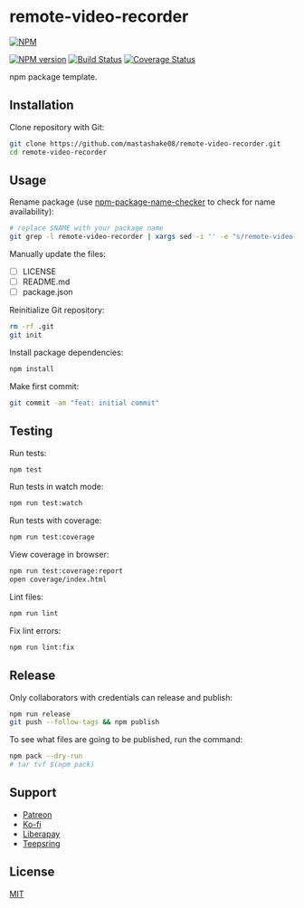 # remote-video-recorder

[![NPM](https://nodei.co/npm/remote-video-recorder.png)](https://nodei.co/npm/remote-video-recorder/)

[![NPM version](https://img.shields.io/npm/v/remote-video-recorder.svg)](https://www.npmjs.com/package/remote-video-recorder)
[![Build Status](https://travis-ci.org/mastashake08/remote-video-recorder.svg?branch=master)](https://travis-ci.org/mastashake08/remote-video-recorder)
[![Coverage Status](https://coveralls.io/repos/github/mastashake08/remote-video-recorder/badge.svg?branch=master)](https://coveralls.io/github/mastashake08/remote-video-recorder?branch=master)

npm package template.

## Installation

Clone repository with Git:

```sh
git clone https://github.com/mastashake08/remote-video-recorder.git
cd remote-video-recorder
```

## Usage

Rename package (use [npm-package-name-checker](https://mastashake08.org/npm-package-name-checker/) to check for name availability):

```sh
# replace $NAME with your package name
git grep -l remote-video-recorder | xargs sed -i '' -e "s/remote-video-recorder/$NAME/g"
```

Manually update the files:

- [ ] LICENSE
- [ ] README.md
- [ ] package.json

Reinitialize Git repository:

```sh
rm -rf .git
git init
```

Install package dependencies:

```sh
npm install
```

Make first commit:

```sh
git commit -am "feat: initial commit"
```

## Testing

Run tests:

```sh
npm test
```

Run tests in watch mode:

```sh
npm run test:watch
```

Run tests with coverage:

```sh
npm run test:coverage
```

View coverage in browser:

```sh
npm run test:coverage:report
open coverage/index.html
```

Lint files:

```sh
npm run lint
```

Fix lint errors:

```sh
npm run lint:fix
```

## Release

Only collaborators with credentials can release and publish:

```sh
npm run release
git push --follow-tags && npm publish
```

To see what files are going to be published, run the command:

```sh
npm pack --dry-run
# tar tvf $(npm pack)
```

## Support

- [Patreon](https://b.remarkabl.org/patreon)
- [Ko-fi](https://b.remarkabl.org/ko-fi)
- [Liberapay](https://b.remarkabl.org/liberapay)
- [Teepsring](https://b.remarkabl.org/teespring)

## License

[MIT](https://github.com/mastashake08/remote-video-recorder/blob/master/LICENSE)
